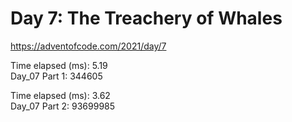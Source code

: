 # Day 7: The Treachery of Whales #
https://adventofcode.com/2021/day/7

Time elapsed (ms): 5.19\
Day_07 Part 1: 344605

Time elapsed (ms): 3.62\
Day_07 Part 2: 93699985
